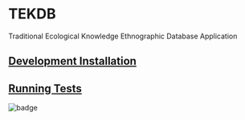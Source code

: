 # TEKDB
Traditional Ecological Knowledge Ethnographic Database Application

## [Development Installation](https://github.com/Ecotrust/TEKDB/wiki/Development-Installation) 

## [Running Tests](https://github.com/Ecotrust/TEKDB/wiki/Running-tests)

![badge](https://img.shields.io/endpoint?url=https://gist.github.com/paigewilliams/9ac2331c0af09d1f4fc3921a2c2cd142)